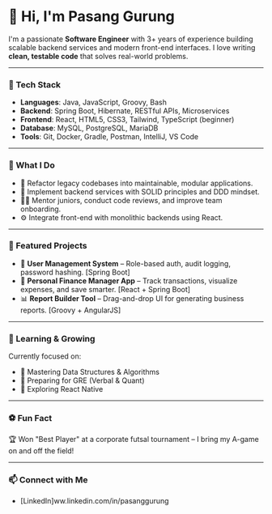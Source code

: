 # 👋 Hi, I'm Pasang Gurung

I'm a passionate **Software Engineer** with 3+ years of experience building scalable backend services and modern front-end interfaces. I love writing **clean, testable code** that solves real-world problems.

---

### 🔧 Tech Stack

- **Languages**: Java, JavaScript, Groovy, Bash
- **Backend**: Spring Boot, Hibernate, RESTful APIs, Microservices
- **Frontend**: React, HTML5, CSS3, Tailwind, TypeScript (beginner)
- **Database**: MySQL, PostgreSQL, MariaDB
- **Tools**: Git, Docker, Gradle, Postman, IntelliJ, VS Code

---

### 💼 What I Do

- 🔄 Refactor legacy codebases into maintainable, modular applications.
- 🧱 Implement backend services with SOLID principles and DDD mindset.
- 🧑‍🏫 Mentor juniors, conduct code reviews, and improve team onboarding.
- ⚙ Integrate front-end with monolithic backends using React.

---

### 📂 Featured Projects

- 🔐 **User Management System** – Role-based auth, audit logging, password hashing. [Spring Boot]
- 💸 **Personal Finance Manager App** – Track transactions, visualize expenses, and save smarter. [React + Spring Boot]
- 📊 **Report Builder Tool** – Drag-and-drop UI for generating business reports. [Groovy + AngularJS]

---

### 🧠 Learning & Growing

Currently focused on:
- 🌱 Mastering Data Structures & Algorithms
- 📘 Preparing for GRE (Verbal & Quant)
- 📱 Exploring React Native

---

### ⚽ Fun Fact

🏆 Won "Best Player" at a corporate futsal tournament – I bring my A-game on and off the field!

---

### 📫 Connect with Me

- [LinkedIn]ww.linkedin.com/in/pasanggurung
